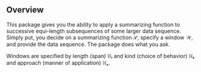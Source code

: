 ## Overview

This package gives you the ability to apply a summarizing function to successive equi-length subsequences of some larger data sequence.
Simply put, you decide on a summarizing function 𝒮, specify a window 𝒲, and provide the data sequence.  The package does what you ask.

Windows are specified by length (span) 𝚆ₗ and kind (choice of behavior) 𝚆ₖ and approach (manner of application) 𝚆ₐ.



